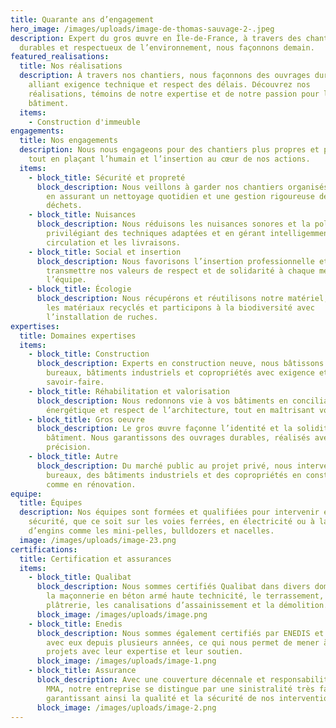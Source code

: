 ```yaml
---
title: Quarante ans d’engagement
hero_image: /images/uploads/image-de-thomas-sauvage-2-.jpeg
description: Expert du gros œuvre en Île-de-France, à travers des chantiers
  durables et respectueux de l’environnement, nous façonnons demain.
featured_realisations:
  title: Nos réalisations
  description: À travers nos chantiers, nous façonnons des ouvrages durables,
    alliant exigence technique et respect des délais. Découvrez nos
    réalisations, témoins de notre expertise et de notre passion pour le
    bâtiment.
  items:
    - Construction d'immeuble
engagements:
  title: Nos engagements
  description: Nous nous engageons pour des chantiers plus propres et plus sûrs,
    tout en plaçant l’humain et l’insertion au cœur de nos actions.
  items:
    - block_title: Sécurité et propreté
      block_description: Nous veillons à garder nos chantiers organisés et sécurisés
        en assurant un nettoyage quotidien et une gestion rigoureuse des
        déchets.
    - block_title: Nuisances
      block_description: Nous réduisons les nuisances sonores et la pollution en
        privilégiant des techniques adaptées et en gérant intelligemment la
        circulation et les livraisons.
    - block_title: Social et insertion
      block_description: Nous favorisons l’insertion professionnelle et veillons à
        transmettre nos valeurs de respect et de solidarité à chaque membre de
        l’équipe.
    - block_title: Écologie
      block_description: Nous récupérons et réutilisons notre matériel, privilégions
        les matériaux recyclés et participons à la biodiversité avec
        l’installation de ruches.
expertises:
  title: Domaines expertises
  items:
    - block_title: Construction
      block_description: Experts en construction neuve, nous bâtissons maisons,
        bureaux, bâtiments industriels et copropriétés avec exigence et
        savoir-faire.
    - block_title: Réhabilitation et valorisation
      block_description: Nous redonnons vie à vos bâtiments en conciliant performance
        énergétique et respect de l’architecture, tout en maîtrisant vos coûts.
    - block_title: Gros oeuvre
      block_description: Le gros œuvre façonne l’identité et la solidité d’un
        bâtiment. Nous garantissons des ouvrages durables, réalisés avec
        précision.
    - block_title: Autre
      block_description: Du marché public au projet privé, nous intervenons sur des
        bureaux, des bâtiments industriels et des copropriétés en construction
        comme en rénovation.
equipe:
  title: Équipes
  description: Nos équipes sont formées et qualifiées pour intervenir en toute
    sécurité, que ce soit sur les voies ferrées, en électricité ou à la manœuvre
    d’engins comme les mini-pelles, bulldozers et nacelles.
  image: /images/uploads/image-23.png
certifications:
  title: Certification et assurances
  items:
    - block_title: Qualibat
      block_description: Nous sommes certifiés Qualibat dans divers domaines notamment
        la maçonnerie en béton armé haute technicité, le terrassement, la
        plâtrerie, les canalisations d’assainissement et la démolition.
      block_image: /images/uploads/image.png
    - block_title: Enedis
      block_description: Nous sommes également certifiés par ENEDIS et collaborons
        avec eux depuis plusieurs années, ce qui nous permet de mener à bien nos
        projets avec leur expertise et leur soutien.
      block_image: /images/uploads/image-1.png
    - block_title: Assurance
      block_description: Avec une couverture décennale et responsabilité civile via
        MMA, notre entreprise se distingue par une sinistralité très faible,
        garantissant ainsi la qualité et la sécurité de nos interventions.
      block_image: /images/uploads/image-2.png
---
```

